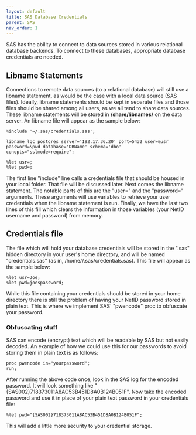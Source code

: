 ```yaml
---
layout: default
title: SAS Database Credentials
parent: SAS
nav_order: 1
---
```



SAS has the ability to connect to data sources stored in various
relational database backends. To connect to these databases, appropriate
database credentials are needed.

## Libname Statements

Connections to remote data sources (to a relational database) will still
use a libname statement, as would be the case with a local data source
(SAS files). Ideally, libname statements should be kept in separate
files and those files should be shared among all users, as we all tend
to share data sources. These libname statements will be stored in
**/share/libnames/** on the data server. An libname file will appear as
the sample below:

    %include '~/.sas/credentials.sas';

    libname lgc postgres server='192.17.36.20' port=5432 user=&usr
    password=&pwd database='DBName' schema='dbo'
    conopts="sslmode=require";

    %let usr=;
    %let pwd=;

The first line "include" line calls a credentials file that should be
housed in your local folder. That file will be discussed later. Next
comes the libname statement. The notable parts of this are the "user="
and the "password=" arguments. These arguments will use variables to
retrieve your user credentials when the libname statement is run.
Finally, we have the last two lines of this fill which clears the
information in those variables (your NetID username and password) from
memory.

## Credentials file

The file which will hold your database credentials will be stored in the
".sas" hidden directory in your user's home directory, and will be named
"credentials.sas" (as in, /home/<user>/.sas/credentials.sas). This file
will appear as the sample below:

    %let usr=Joe;
    %let pwd=joespassword;

While this file containing your credentials should be stored in your
home directory there is still the problem of having your NetID password
stored in plain text. This is where we implement SAS' "pwencode" proc to
obfuscate your password.

### Obfuscating stuff

SAS can encode (encrypt) text which will be readable by SAS but not
easily decoded. An example of how we could use this for our passwords to
avoid storing them in plain text is as follows:

    proc pwencode in="yourpassword";
    run;

After running the above code once, look in the SAS log for the encoded
password. It will look something like
"{SAS002}718373011A8AC53B451D8A0B124B051F". Now take the encoded
password and use it in place of your plain text password in your
credentials file:

    %let pwd="{SAS002}718373011A8AC53B451D8A0B124B051F";

This will add a little more security to your credential storage.
